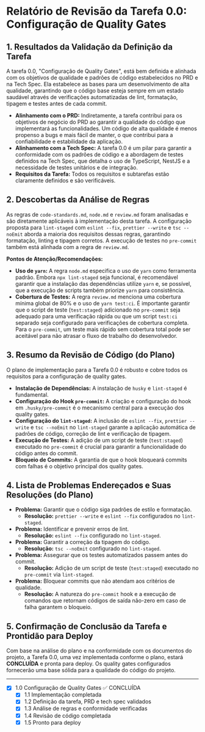# Relatório de Revisão da Tarefa 0.0: Configuração de Quality Gates

## 1. Resultados da Validação da Definição da Tarefa

A tarefa 0.0, "Configuração de Quality Gates", está bem definida e alinhada com os objetivos de qualidade e padrões de código estabelecidos no PRD e na Tech Spec. Ela estabelece as bases para um desenvolvimento de alta qualidade, garantindo que o código base esteja sempre em um estado saudável através de verificações automatizadas de lint, formatação, tipagem e testes antes de cada commit.

- **Alinhamento com o PRD:** Indiretamente, a tarefa contribui para os objetivos de negócio do PRD ao garantir a qualidade do código que implementará as funcionalidades. Um código de alta qualidade é menos propenso a bugs e mais fácil de manter, o que contribui para a confiabilidade e estabilidade da aplicação.
- **Alinhamento com a Tech Spec:** A tarefa 0.0 é um pilar para garantir a conformidade com os padrões de código e a abordagem de testes definidos na Tech Spec, que detalha o uso de TypeScript, NestJS e a necessidade de testes unitários e de integração.
- **Requisitos da Tarefa:** Todos os requisitos e subtarefas estão claramente definidos e são verificáveis.

## 2. Descobertas da Análise de Regras

As regras de `code-standards.md`, `node.md` e `review.md` foram analisadas e são diretamente aplicáveis à implementação desta tarefa. A configuração proposta para `lint-staged` com `eslint --fix`, `prettier --write` e `tsc --noEmit` aborda a maioria dos requisitos dessas regras, garantindo formatação, linting e tipagem corretos. A execução de testes no `pre-commit` também está alinhada com a regra de `review.md`.

**Pontos de Atenção/Recomendações:**

- **Uso de `yarn`:** A regra `node.md` especifica o uso de `yarn` como ferramenta padrão. Embora `npx lint-staged` seja funcional, é recomendável garantir que a instalação das dependências utilize `yarn` e, se possível, que a execução de scripts também priorize `yarn` para consistência.
- **Cobertura de Testes:** A regra `review.md` menciona uma cobertura mínima global de 80% e o uso de `yarn test:ci`. É importante garantir que o script de teste (`test:staged`) adicionado no `pre-commit` seja adequado para uma verificação rápida ou que um script `test:ci` separado seja configurado para verificações de cobertura completa. Para o `pre-commit`, um teste mais rápido sem cobertura total pode ser aceitável para não atrasar o fluxo de trabalho do desenvolvedor.

## 3. Resumo da Revisão de Código (do Plano)

O plano de implementação para a Tarefa 0.0 é robusto e cobre todos os requisitos para a configuração de quality gates.

- **Instalação de Dependências:** A instalação de `husky` e `lint-staged` é fundamental.
- **Configuração do Hook `pre-commit`:** A criação e configuração do hook em `.husky/pre-commit` é o mecanismo central para a execução dos quality gates.
- **Configuração do `lint-staged`:** A inclusão de `eslint --fix`, `prettier --write` e `tsc --noEmit` no `lint-staged` garante a aplicação automática de padrões de código, correção de lint e verificação de tipagem.
- **Execução de Testes:** A adição de um script de teste (`test:staged`) executado no `pre-commit` é crucial para garantir a funcionalidade do código antes do commit.
- **Bloqueio de Commits:** A garantia de que o hook bloqueará commits com falhas é o objetivo principal dos quality gates.

## 4. Lista de Problemas Endereçados e Suas Resoluções (do Plano)

- **Problema:** Garantir que o código siga padrões de estilo e formatação.
  - **Resolução:** `prettier --write` e `eslint --fix` configurados no `lint-staged`.
- **Problema:** Identificar e prevenir erros de lint.
  - **Resolução:** `eslint --fix` configurado no `lint-staged`.
- **Problema:** Garantir a correção da tipagem do código.
  - **Resolução:** `tsc --noEmit` configurado no `lint-staged`.
- **Problema:** Assegurar que os testes automatizados passem antes do commit.
  - **Resolução:** Adição de um script de teste (`test:staged`) executado no `pre-commit` via `lint-staged`.
- **Problema:** Bloquear commits que não atendam aos critérios de qualidade.
  - **Resolução:** A natureza do `pre-commit` hook e a execução de comandos que retornam códigos de saída não-zero em caso de falha garantem o bloqueio.

## 5. Confirmação de Conclusão da Tarefa e Prontidão para Deploy

Com base na análise do plano e na conformidade com os documentos do projeto, a Tarefa 0.0, uma vez implementada conforme o plano, estará **CONCLUÍDA** e pronta para deploy. Os quality gates configurados fornecerão uma base sólida para a qualidade do código do projeto.

---

- [x] 1.0 Configuração de Quality Gates ✅ CONCLUÍDA
  - [x] 1.1 Implementação completada
  - [x] 1.2 Definição da tarefa, PRD e tech spec validados
  - [x] 1.3 Análise de regras e conformidade verificadas
  - [x] 1.4 Revisão de código completada
  - [x] 1.5 Pronto para deploy
